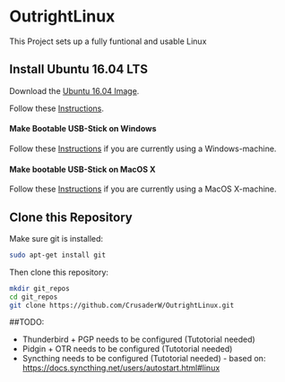 # OutrightLinux
This Project sets up a fully funtional and usable Linux

## Install Ubuntu 16.04 LTS
Download the [Ubuntu 16.04 Image](http://releases.ubuntu.com/16.04/ubuntu-16.04-desktop-amd64.iso "Download").

Follow these [Instructions](https://help.ubuntu.com/community/Installation/FromUSBStick "Install Ubuntu").
#### Make Bootable USB-Stick on Windows
Follow these [Instructions](http://www.ubuntu.com/download/desktop/create-a-usb-stick-on-windows "Install Ubuntu") if you are currently using a Windows-machine.
#### Make bootable USB-Stick on MacOS X
Follow these [Instructions](http://unetbootin.github.io/ "Install Ubuntu") if you are currently using a MacOS X-machine.

## Clone this Repository
Make sure git is installed:
```bash
sudo apt-get install git
```
Then clone this repository:
```bash
mkdir git_repos
cd git_repos
git clone https://github.com/CrusaderW/OutrightLinux.git
```
##TODO:
- Thunderbird + PGP needs to be configured (Tutotorial needed)
- Pidgin + OTR needs to be configured (Tutotorial needed)
- Syncthing needs to be configured (Tutotorial needed) - based on:
    https://docs.syncthing.net/users/autostart.html#linux
